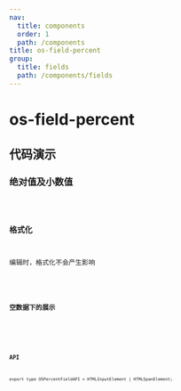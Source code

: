 ```yaml
---
nav:
  title: components
  order: 1
  path: /components
title: os-field-percent
group:
  title: fields
  path: /components/fields
---
```


# os-field-percent

## 代码演示

### 绝对值及小数值

<code src="../demos/field-percent/decimal-data.tsx" />

### 格式化

编辑时，格式化不会产生影响

<code src="../demos/field-percent/format.tsx" />

### 空数据下的展示

<code src="../demos/field-percent/empty.tsx" />

<!-- <API exports='["Settings"]' src="../components/fields/percent.tsx"></API> -->

### API

`export type OSPercentFieldAPI = HTMLInputElement | HTMLSpanElement;`
